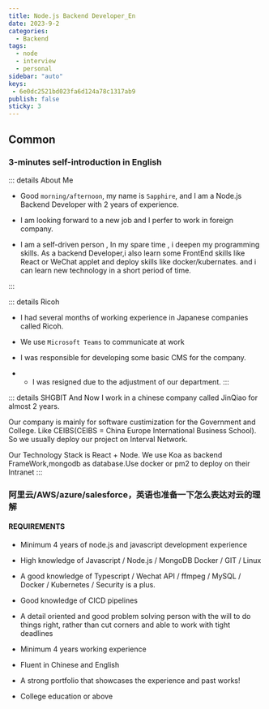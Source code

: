 ```yaml
---
title: Node.js Backend Developer_En
date: 2023-9-2
categories:
  - Backend
tags:
  - node
  - interview
  - personal
sidebar: "auto"
keys:
 - 6e0dc2521bd023fa6d124a78c1317ab9
publish: false
sticky: 3
---
```


## Common

### 3-minutes self-introduction in English

::: details About Me

- Good `morning/afternoon`, my name is `Sapphire`, and I am a Node.js Backend Developer with 2 years of experience.

- I am looking forward to a new job and I perfer to work in foreign company.

- I am a self-driven person , In my spare time , i deepen my programming skills.  As a backend Developer,i also learn some FrontEnd skills like React or WeChat applet and deploy skills like docker/kubernates. and i can learn new technology in a short period of time.

:::

::: details Ricoh
- I had several months of working experience in Japanese companies called Ricoh.

- We use `Microsoft Teams` to communicate at work

- I was responsible for developing some basic CMS for the company.

- * I was resigned due to the adjustment of our department.
:::


::: details SHGBIT
And Now I work in a chinese company called JinQiao for almost 2 years.

Our company is mainly for software custimization for the Government and College.
Like CEIBS(CEIBS = China Europe International Business School).
So we usually deploy our project on Interval Network.

Our Technology Stack is React + Node. We use Koa as backend FrameWork,mongodb as database.Use docker or pm2 to deploy on their Intranet
:::


### 阿里云/AWS/azure/salesforce，英语也准备一下怎么表达对云的理解

#### REQUIREMENTS

- Minimum 4 years of node.js and javascript development experience

- High knowledge of Javascript / Node.js / MongoDB Docker / GIT / Linux

- A good knowledge of Typescript / Wechat API / ffmpeg / MySQL / Docker / Kubernetes / Security is a plus.

- Good knowledge of CICD pipelines

- A detail oriented and good problem solving person with the will to do things right, rather than cut corners and able to work with tight deadlines

- Minimum 4 years working experience

- Fluent in Chinese and English

- A strong portfolio that showcases the experience and past works!

- College education or above